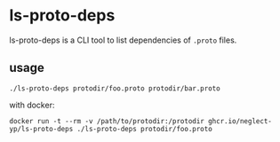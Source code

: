 # ls-proto-deps

ls-proto-deps is a CLI tool to list dependencies of `.proto` files.

## usage

```
./ls-proto-deps protodir/foo.proto protodir/bar.proto
```

with docker:

```
docker run -t --rm -v /path/to/protodir:/protodir ghcr.io/neglect-yp/ls-proto-deps ./ls-proto-deps protodir/foo.proto
```
